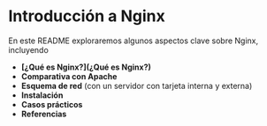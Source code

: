 # Introducción a Nginx  

En este README exploraremos algunos aspectos clave sobre Nginx, incluyendo  

- **[¿Qué es Nginx?](¿Qué es Nginx?)**  
- **Comparativa con Apache**  
- **Esquema de red** (con un servidor con tarjeta interna y externa)  
- **Instalación**  
- **Casos prácticos**  
- **Referencias**  
